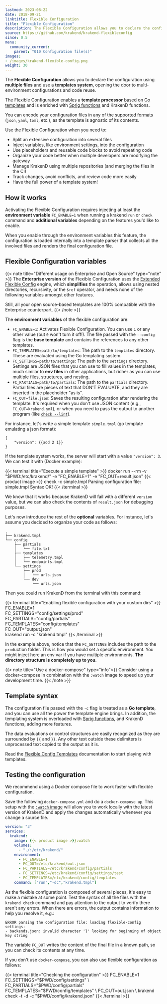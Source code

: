 ```yaml
---
lastmod: 2023-08-22
date: 2018-09-21
linktitle: Flexible Configuration
title: "Flexible Configuration"
description: The Flexible Configuration allows you to declare the configuration using a templates system, multiple files, and variable injection.
source: https://github.com/krakend/krakend-flexibleconfig
since: 0.5
menu:
  community_current:
    parent: "010 Configuration file(s)"
images:
- /images/krakend-flexible-config.png
weight: 30
---
```

The **Flexible Configuration** allows you to declare the configuration using **multiple files** and use a **templates system**, opening the door to multi-environment configurations and code reuse.

The Flexible Configuration enables a **template processor** based on [Go templates](https://golang.org/pkg/text/template/) and is enriched with [Sprig functions](http://masterminds.github.io/sprig/) and KrakenD functions.

You can encode your configuration files in any of the [supported formats](/docs/configuration/supported-formats/) (`json`, `yaml`, `toml`, etc.), as the template is agnostic of its contents.

Use the Flexible Configuration when you need to:

- Split an extensive configuration into several files
- Inject variables, like environment settings, into the configuration
- Use placeholders and reusable code blocks to avoid repeating code
- Organize your code better when multiple developers are modifying the gateway
- Manage KrakenD using multiple repositories (and merging the files in the CI)
- Track changes, avoid conflicts, and review code more easily
- Have the full power of a template system!

## How it works

Activating the Flexible Configuration requires injecting at least the **environment variable** `FC_ENABLE=1` when running a krakend `run` or `check` command and **additional variables** depending on the features you'd like to enable.

When you enable through the environment variables this feature, the configuration is loaded internally into a template parser that collects all the involved files and renders the final configuration file.

## Flexible Configuration variables

{{< note title="Different usage on Enterprise and Open Source" type="note" >}}
The **Enterprise version** of the Flexible Configuration uses the [Extended Flexible Config](/docs/enterprise/configuration/flexible-config/) engine, which **simplifies** the operation, allows using nested directories, recursivity, or the `$ref` operator, and needs none of the following variables amongst other features.

Still, all your open source-based templates are 100% compatible with the Enterprise counterpart.
{{< /note >}}


The **environment variables** of the flexible configuration are:

- `FC_ENABLE=1`: Activates Flexible Configuration. You can use `1` or any other value (but `0` won't turn it off!). The file passed with the `--config` flag is the **base template** and contains the references to any other templates.
- `FC_TEMPLATES=path/to/templates`: The path to the `templates` directory. These are evaluated using the Go templating system.
- `FC_SETTINGS=path/to/settings`: The path to the `settings` directory. Settings are JSON files that you can use to fill values in the templates, much similar to **env files** in other applications, but richer as you can use multiple files, structures, and nesting.
- `FC_PARTIALS=path/to/partials`: The path to the `partials` directory. Partial files are pieces of text that DON'T EVALUATE, and they are inserted in the placeholder "as is".
- `FC_OUT=file.json`: Saves the resulting configuration after rendering the template. It's required when you don't use JSON content (e.g., `FC_OUT=krakend.yml`), or when you need to pass the output to another program (like [`check --lint`](/docs/configuration/check/)).


For instance, let's write a simple template `simple.tmpl` (go template emulating a json format):

```go-text-template
{
    "version": {{add 2 1}}
}
```

If the template system works, the server will start with a value `"version": 3`. We can test it with (Docker example):

{{< terminal title="Execute a simple template" >}}
docker run --rm -v "$PWD:/etc/krakend/" -e "FC_ENABLE=1" -e "FC_OUT=result.json" {{< product image >}} check -c simple.tmpl
Parsing configuration file: simple.tmpl
Syntax OK!
{{< /terminal >}}

We know that it works because KrakenD will fail with a different `version` value, but we can also check the contents of `result.json` for debugging purposes.

Let's now introduce the rest of the **optional** variables. For instance, let's assume you decided to organize your code as follows:

```
.
├── krakend.tmpl
└── config
    ├── partials
    │   └── file.txt
    ├── templates
    │   ├── telemetry.tmpl
    │   └── endpoints.tmpl
    └── settings
        ├── prod
        |   └── urls.json
        └── dev
            └── urls.json
```

Then you could run KrakenD from the terminal with this command:

{{< terminal title="Enabling flexible configuration with your custom dirs" >}}
FC_ENABLE=1 \
FC_SETTINGS="config/settings/prod" \
FC_PARTIALS="config/partials" \
FC_TEMPLATES="config/templates" \
FC_OUT="output.json" \
krakend run -c "krakend.tmpl"
{{< /terminal >}}

In the example above, notice that the `FC_SETTINGS` includes the path to the `prod`uction folder. This is how you would set a specific environment. You might inject here an env var if you have multiple environments. **The directory structure is completely up to you**.

{{< note title="Use a docker-compose" type="info">}}
Consider using a docker-compose in combination with the `:watch` image to speed up your development time.
{{< /note >}}

## Template syntax
The configuration file passed with the `-c` flag is treated as a **Go template**, and you can use all the power the template engine brings. In addition, the templating system is overloaded with [Sprig functions](http://masterminds.github.io/sprig/), and KrakenD functions, adding more features.

The data evaluations or control structures are easily recognized as they are surrounded by `{{` and `}}`. Any other text outside these delimiters is unprocessed text copied to the output as it is.

Read the [Flexible Config Templates](/docs/configuration/templates/) documentation to start playing with templates.

## Testing the configuration
We recommend using a Docker compose file to work faster with flexible configuration.

Save the following `docker-compose.yml` and do a `docker-compose up`. This setup with the [`:watch` image](/docs/developer/hot-reload/) will allow you to work locally with the latest version of KrakenD and apply the changes automatically whenever you change a source file.

```yml
version: "3"
services:
  krakend:
    image: {{< product image >}}:watch
    volumes:
      - "./:/etc/krakend/"
    environment:
      - FC_ENABLE=1
      - FC_OUT=/etc/krakend/out.json
      - FC_PARTIALS=/etc/krakend/config/partials
      - FC_SETTINGS=/etc/krakend/config/settings/test
      - FC_TEMPLATES=/etc/krakend/config/templates
    command: ["run","-dc","krakend.tmpl"]
```


As the flexible configuration is composed of several pieces, it's easy to make a mistake at some point. Test the syntax of all the files with the `krakend check` command and pay attention to the output to verify there aren't any errors. When there are errors, the output contains information to help you resolve it, e.g.:

```
ERROR parsing the configuration file: loading flexible-config settings:
- backends.json: invalid character '}' looking for beginning of object key string
```

The variable `FC_OUT` writes the content of the final file in a known path, so you can check its contents at any time.

If you don't use `docker-compose`, you can also use flexible configuration as follows:

{{< terminal title="Checking the configuration" >}}
FC_ENABLE=1 \
FC_SETTINGS="$PWD/config/settings" \
FC_PARTIALS="$PWD/config/partials" \
FC_TEMPLATES="$PWD/config/templates" \
FC_OUT=out.json \
krakend check -t -d -c "$PWD/config/krakend.json"
{{< /terminal >}}